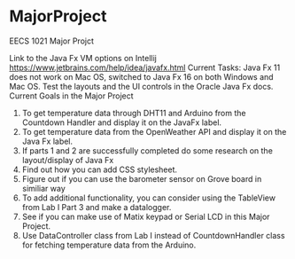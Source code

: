 # MajorProject
EECS 1021 Major Projct

Link to the Java Fx VM options on Intellij
https://www.jetbrains.com/help/idea/javafx.html
Current Tasks:
Java Fx 11 does not work on Mac OS, switched to Java Fx 16 on both Windows and Mac OS.
Test the layouts and the UI controls in the Oracle Java Fx docs.
Current Goals in the Major Project
1. To get temperature data through DHT11 and Arduino from the Countdown Handler
and display it on the JavaFx label.
2. To get temperature data from the OpenWeather API and
display it on the Java Fx label.
3. If parts 1 and 2 are successfully completed do some research on
the layout/display of Java Fx
4. Find out how you can add CSS stylesheet.
5. Figure out if you can use the barometer sensor on Grove board in similiar way
6. To add additional functionality, you can consider using the TableView
from Lab I Part 3 and make a datalogger.
7. See if you can make use of Matix keypad or Serial LCD in this Major Project.
8. Use DataController class from Lab I instead of CountdownHandler class for fetching temperature data from the Arduino.

